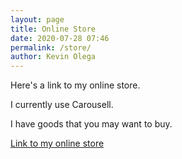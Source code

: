 ```yaml
--- 
layout: page
title: Online Store
date: 2020-07-28 07:46
permalink: /store/ 
author: Kevin Olega 
--- 
```

Here's a link to my online store.

I currently use Carousell.

I have goods that you may want to buy.

[Link to my online store](https://carousell.com/kevinolega)